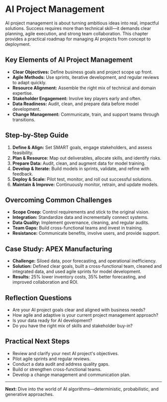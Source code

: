 # AI Project Management

AI project management is about turning ambitious ideas into real, impactful solutions. Success requires more than technical skill—it demands clear planning, agile execution, and strong team collaboration. This chapter provides a practical roadmap for managing AI projects from concept to deployment.

## Key Elements of AI Project Management
- **Clear Objectives:** Define business goals and project scope up front.
- **Agile Methods:** Use sprints, iterative development, and regular reviews to adapt quickly.
- **Resource Alignment:** Assemble the right mix of technical and domain expertise.
- **Stakeholder Engagement:** Involve key players early and often.
- **Data Readiness:** Audit, clean, and prepare data before model development.
- **Change Management:** Communicate, train, and support teams through transitions.

## Step-by-Step Guide
1. **Define & Align:** Set SMART goals, engage stakeholders, and assess feasibility.
2. **Plan & Resource:** Map out deliverables, allocate skills, and identify risks.
3. **Prepare Data:** Audit, clean, and augment data for model training.
4. **Develop & Iterate:** Build models in sprints, validate, and refine with feedback.
5. **Deploy & Scale:** Pilot test, monitor, and roll out successful solutions.
6. **Maintain & Improve:** Continuously monitor, retrain, and update models.

## Overcoming Common Challenges
- **Scope Creep:** Control requirements and stick to the original vision.
- **Integration:** Standardize data and incrementally connect systems.
- **Data Quality:** Implement governance, cleaning, and regular audits.
- **Team Gaps:** Build cross-functional teams and invest in training.
- **Resistance:** Communicate benefits, involve users, and provide support.

## Case Study: APEX Manufacturing
- **Challenge:** Siloed data, poor forecasting, and operational inefficiency.
- **Solution:** Defined clear goals, built a cross-functional team, cleaned and integrated data, and used agile sprints for model development.
- **Results:** 25% lower inventory costs, 35% better forecasting, and improved collaboration and ROI.

## Reflection Questions
- Are your AI project goals clear and aligned with business needs?
- How agile and adaptive is your current project management approach?
- Is your data ready for AI development?
- Do you have the right mix of skills and stakeholder buy-in?

## Practical Next Steps
- Review and clarify your next AI project's objectives.
- Pilot agile sprints and regular reviews.
- Conduct a data audit and address quality gaps.
- Build or strengthen cross-functional teams.
- Develop a change management and communication plan.

---
**Next:** Dive into the world of AI algorithms—deterministic, probabilistic, and generative approaches.
